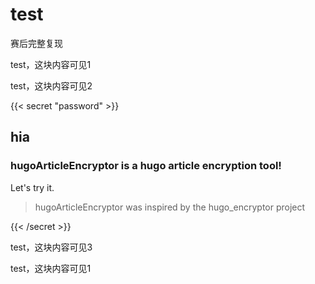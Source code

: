 # test


赛后完整复现

test，这块内容可见1

<!--more-->

test，这块内容可见2

{{< secret "password" >}}

## hia

### hugoArticleEncryptor is a hugo article encryption tool!

Let's try it.

> hugoArticleEncryptor was inspired by the hugo_encryptor project

{{< /secret >}}

test，这块内容可见3

test，这块内容可见1
